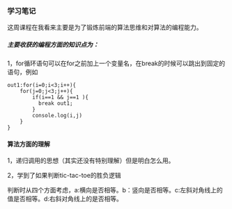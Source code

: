 ### 学习笔记

这周课程在我看来主要是为了锻炼前端的算法思维和对算法的编程能力。

##### 主要收获的编程方面的知识点为：

1，for循环语句可以在for之前加上一个变量名，在break的时候可以跳出到固定的语句，例如

```
out1:for(i=0;i<3;i++){
	for(j=0;j<3;j++){
		if(i==1 && j==1 ){
		  break out1;
		}
		console.log(i,j)
	}
}
```

#### 算法方面的理解

1，递归调用的思想（其实还没有特别理解）但是明白怎么用。

2，学到了如果判断tic-tac-toe的胜负逻辑

判断时从四个方面考虑，a:横向是否相等。b：竖向是否相等。c:左斜对角线上的值是否相等。d:右斜对角线上的是否相等。



